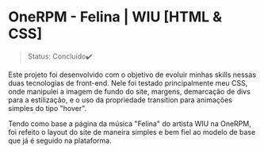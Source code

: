 # OneRPM - Felina | WIU [HTML & CSS]

>Status: Concluído✔️

Este projeto foi desenvolvido com o objetivo de evoluir minhas skills nessas duas tecnologias de front-end. Nele foi testado principalmente meu CSS, onde manipulei a imagem de fundo do site, margens, demarcação de divs para a estilização, e o uso da propriedade transition para animações simples do tipo "hover".

Tendo como base a página da música "Felina" do artista WIU na OneRPM, foi refeito o layout do site de maneira simples e bem fiel ao modelo de base que já é seguido na plataforma.


